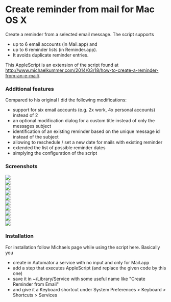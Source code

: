 # Create reminder from mail for Mac OS X
Create a reminder from a selected email message. The script supports 

- up to 6 email accounts (in Mail.app) and 
- up to 6 reminder lists (in Reminder.app).
- It avoids duplicate reminder entries.

This AppleScript is an extension of the script found at http://www.michaelkummer.com/2014/03/18/how-to-create-a-reminder-from-an-e-mail/.

### Additional features

Compared to his original I did the following modifications:

- support for six email accounts (e.g. 2x work, 4x personal accounts) instead of 2
- an optional modification dialog for a custom title instead of only the messages subject
- identification of an existing reminder based on the unique message id instead of the subject
- allowing to reschedule / set a new date for mails with existing reminder
- extended the list of possible reminder dates
- simplying the configuration of the script

### Screenshots

![](https://github.com/moritzregnier/create-reminder-from-mail-mac/blob/cbecbb99b277e8fe243e69364ee5de92efbcd68e/emailreminder01.jpg)  
![](https://github.com/moritzregnier/create-reminder-from-mail-mac/blob/cbecbb99b277e8fe243e69364ee5de92efbcd68e/emailreminder02.jpg)  
![](https://github.com/moritzregnier/create-reminder-from-mail-mac/blob/cbecbb99b277e8fe243e69364ee5de92efbcd68e/emailreminder03.jpg)  
![](https://github.com/moritzregnier/create-reminder-from-mail-mac/blob/cbecbb99b277e8fe243e69364ee5de92efbcd68e/emailreminder04.jpg)  
![](https://github.com/moritzregnier/create-reminder-from-mail-mac/blob/cbecbb99b277e8fe243e69364ee5de92efbcd68e/emailreminder05.jpg)  
![](https://github.com/moritzregnier/create-reminder-from-mail-mac/blob/cbecbb99b277e8fe243e69364ee5de92efbcd68e/emailreminder06.jpg)  
![](https://github.com/moritzregnier/create-reminder-from-mail-mac/blob/cbecbb99b277e8fe243e69364ee5de92efbcd68e/emailreminder07.jpg)  
![](https://github.com/moritzregnier/create-reminder-from-mail-mac/blob/cbecbb99b277e8fe243e69364ee5de92efbcd68e/emailreminder08.jpg)  
![](https://github.com/moritzregnier/create-reminder-from-mail-mac/blob/cbecbb99b277e8fe243e69364ee5de92efbcd68e/emailreminder09.jpg)  
![](https://github.com/moritzregnier/create-reminder-from-mail-mac/blob/cbecbb99b277e8fe243e69364ee5de92efbcd68e/emailreminder10.jpg)  

### Installation

For installation follow Michaels page while using the script here. Basically you 

- create in Automator a service with no input and only for Mail.app
- add a step that executes AppleScript (and replace the given code by this one)
- save it in ~/Library/Service with some useful name like "Create Reminder from Email"
- and give it a Keyboard shortcut under System Preferences > Keyboard > Shortcuts > Services 

